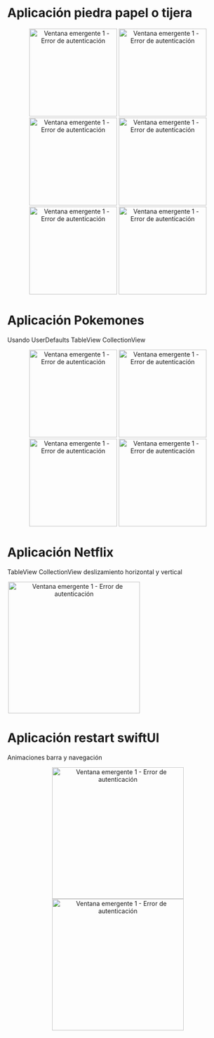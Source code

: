 # Aplicación piedra papel o tijera 

<div align="center">
  <img src="Imagenes/PiedraPapelOTijera/PorRondas.png" alt="Ventana emergente 1 - Error de autenticación" width="200"/>
  <img src="Imagenes/PiedraPapelOTijera/PorPuntos.png" alt="Ventana emergente 1 - Error de autenticación" width="200"/>
  <img src="Imagenes/PiedraPapelOTijera/PrimeraVista.png" alt="Ventana emergente 1 - Error de autenticación" width="200"/>
  <img src="Imagenes/PiedraPapelOTijera/Ganador.png" alt="Ventana emergente 1 - Error de autenticación" width="200"/>
  <img src="Imagenes/PiedraPapelOTijera/Perdedor.png" alt="Ventana emergente 1 - Error de autenticación" width="200"/>
  <img src="Imagenes/PiedraPapelOTijera/Empate.png" alt="Ventana emergente 1 - Error de autenticación" width="200"/>
</div>

# Aplicación Pokemones 
<p>Usando UserDefaults TableView CollectionView</p>

<div align="center">
  <img src="Imagenes/Pokedex/Lista.png" alt="Ventana emergente 1 - Error de autenticación" width="200"/>
  <img src="Imagenes/Pokedex/Pokemon.png" alt="Ventana emergente 1 - Error de autenticación" width="200"/>
  <img src="Imagenes/Pokedex/Favoritos.png" alt="Ventana emergente 1 - Error de autenticación" width="200"/>
  <img src="Imagenes/Pokedex/Elementos.png" alt="Ventana emergente 1 - Error de autenticación" width="200"/>
</div>

# Aplicación Netflix
<p>TableView CollectionView deslizamiento horizontal y vertical</p>
<div align="center">
  <img src="Imagenes/Netflix/imagen1.png" alt="Ventana emergente 1 - Error de autenticación" width="300" style="margin-right: 200px;"/>
</div>

# Aplicación restart swiftUI
<p>Animaciones barra y navegación</p>
<div align="center">
  <img src="Imagenes/Restard/imagen1.png" alt="Ventana emergente 1 - Error de autenticación" width="300"/>
  <img src="Imagenes/Restard/imagen2.png" alt="Ventana emergente 1 - Error de autenticación" width="300"/>
</div>


